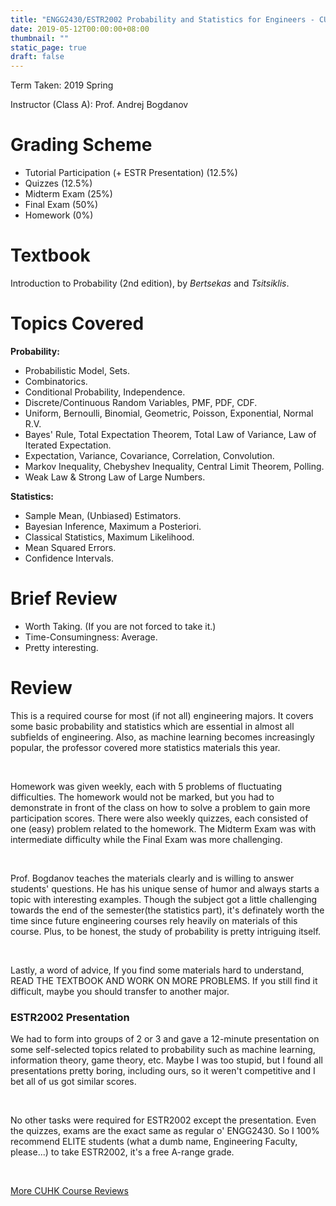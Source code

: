 ```yaml
---
title: "ENGG2430/ESTR2002 Probability and Statistics for Engineers - CUHK Course Review"
date: 2019-05-12T00:00:00+08:00
thumbnail: ""
static_page: true
draft: false
---
```


Term Taken: 2019 Spring

Instructor (Class A): Prof. Andrej Bogdanov

# Grading Scheme
* Tutorial Participation (+ ESTR Presentation) (12.5%)
* Quizzes (12.5%)
* Midterm Exam (25%)
* Final Exam (50%)
* Homework (0%)

# Textbook
Introduction to Probability (2nd edition), by *Bertsekas* and *Tsitsiklis*.

# Topics Covered
**Probability:**

* Probabilistic Model, Sets.
* Combinatorics.
* Conditional Probability, Independence.
* Discrete/Continuous Random Variables, PMF, PDF, CDF.
* Uniform, Bernoulli, Binomial, Geometric, Poisson, Exponential, Normal R.V.
* Bayes' Rule, Total Expectation Theorem, Total Law of Variance, Law of Iterated Expectation.
* Expectation, Variance, Covariance, Correlation, Convolution.
* Markov Inequality, Chebyshev Inequality, Central Limit Theorem, Polling.
* Weak Law & Strong Law of Large Numbers.

**Statistics:**

* Sample Mean, (Unbiased) Estimators.
* Bayesian Inference, Maximum a Posteriori.
* Classical Statistics, Maximum Likelihood.
* Mean Squared Errors.
* Confidence Intervals.

# Brief Review
* Worth Taking. (If you are not forced to take it.)
* Time-Consumingness: Average.
* Pretty interesting.

# Review
This is a required course for most (if not all) engineering majors. It covers some basic probability and statistics which are essential in almost all subfields of engineering. Also, as machine learning becomes increasingly popular, the professor covered more statistics materials this year.

<br />

Homework was given weekly, each with 5 problems of fluctuating difficulties. The homework would not be marked, but you had to demonstrate in front of the class on how to solve a problem to gain more participation scores. There were also weekly quizzes, each consisted of one (easy) problem related to the homework. The Midterm Exam was with intermediate difficulty while the Final Exam was more challenging.

<br />

Prof. Bogdanov teaches the materials clearly and is willing to answer students' questions. He has his unique sense of humor and always starts a topic with interesting examples. Though the subject got a little challenging towards the end of the semester(the statistics part), it's definately worth the time since future engineering courses rely heavily on materials of this course. Plus, to be honest, the study of probability is pretty intriguing itself.

<br />

Lastly, a word of advice, If you find some materials hard to understand, READ THE TEXTBOOK AND WORK ON MORE PROBLEMS. If you still find it difficult, maybe you should transfer to another major.

### ESTR2002 Presentation
We had to form into groups of 2 or 3 and gave a 12-minute presentation on some self-selected topics related to probability such as machine learning, information theory, game theory, etc. Maybe I was too stupid, but I found all presentations pretty boring, including ours, so it weren't competitive and I bet all of us got similar scores.

<br />

No other tasks were required for ESTR2002 except the presentation. Even the quizzes, exams are the exact same as regular o' ENGG2430. So I 100% recommend ELITE students (what a dumb name, Engineering Faculty, please...) to take ESTR2002, it's a free A-range grade.

<br />

[More CUHK Course Reviews](/course-review)